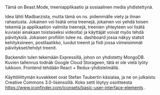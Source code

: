Tämä on Beast.Mode, treeniapplikaatio ja sosiaalinen media yhdistettynä.

Idea lähti Madbarzista, mutta tämä on ns. pidemmälle viety ja ilman rahastusta.
Jokainen voi lisätä omia treenejä, jokainen voi yehdä toisen tekemiä ja applikaation valmiita treenejä,
treenien yhteyteen voi lisätä kuvia(ei ainakaan toistaiseksi videoita) ja käyttäjät voivat myös tehdä päivityksiä.
Jokaisen profiiliin tulee ns. dashboard jossa näkyy statsit kehityksineen, postilaatikko, luodut treenit 
ja fiidi jossa viimeisimmät päivitykset/tehdyt treenit. 

Backendin tulen tekemään Expressillä, johon on yhdistetty MongoDB. Kuvien tallennus todnäk Google Cloud Storageen, 
tätä ei ole vielä lyöty lukkoon.
Frontend tehdään React + Redux-yhdistelmällä.

Käyttöliittymän kuvakkeet ovat Stefan Taubertin käsialaa, ja ne on julkaistu Creative Commons 3.0-lisenssillä. Koko setti löytyy
osoitteesta https://www.iconfinder.com/iconsets/basic-user-interface-elements .